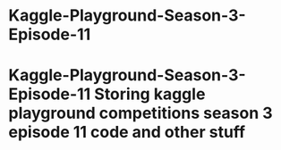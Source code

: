 # Kaggle-Playground-Season-3-Episode-11
# Kaggle-Playground-Season-3-Episode-11 Storing kaggle playground competitions season 3 episode 11 code and other stuff
